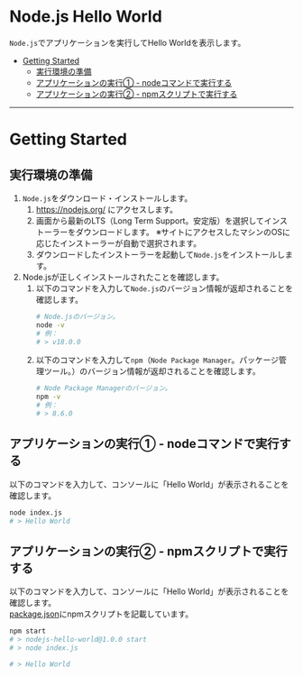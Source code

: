 # Node.js Hello World <!-- omit in toc -->

`Node.js`でアプリケーションを実行してHello Worldを表示します。

- [Getting Started](#getting-started)
  - [実行環境の準備](#実行環境の準備)
  - [アプリケーションの実行① - nodeコマンドで実行する](#アプリケーションの実行---nodeコマンドで実行する)
  - [アプリケーションの実行② - npmスクリプトで実行する](#アプリケーションの実行---npmスクリプトで実行する)

---

# Getting Started

## 実行環境の準備

1. `Node.js`をダウンロード・インストールします。
   1. https://nodejs.org/ にアクセスします。
   2. 画面から最新のLTS（Long Term Support。安定版）を選択してインストーラーをダウンロードします。
      ※サイトにアクセスしたマシンのOSに応じたインストーラーが自動で選択されます。
   3. ダウンロードしたインストーラーを起動して`Node.js`をインストールします。
2. Node.jsが正しくインストールされたことを確認します。
   1. 以下のコマンドを入力して`Node.js`のバージョン情報が返却されることを確認します。
        ```bash
        # Node.jsのバージョン。
        node -v
        # 例：
        # > v18.0.0
        ```
    2. 以下のコマンドを入力して`npm`（`Node Package Manager`。パッケージ管理ツール。）のバージョン情報が返却されることを確認します。
        ```bash
        # Node Package Managerのバージョン。
        npm -v
        # 例：
        # > 8.6.0
        ```

## アプリケーションの実行① - nodeコマンドで実行する

以下のコマンドを入力して、コンソールに「Hello World」が表示されることを確認します。

```bash
node index.js
# > Hello World
```

## アプリケーションの実行② - npmスクリプトで実行する

以下のコマンドを入力して、コンソールに「Hello World」が表示されることを確認します。  
[package.json](./package.json)にnpmスクリプトを記載しています。

```bash
npm start
# > nodejs-hello-world@1.0.0 start
# > node index.js

# > Hello World
```
